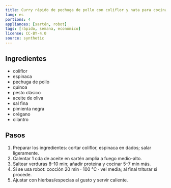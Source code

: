 ```yaml
---
title: Curry rápido de pechuga de pollo con coliflor y nata para cocinar
lang: es
portions: 4
appliances: [sartén, robot]
tags: [rápido, semana, económico]
license: CC-BY-4.0
source: synthetic
---
```

## Ingredientes
- coliflor
- espinaca
- pechuga de pollo
- quinoa
- pesto clásico
- aceite de oliva
- sal fina
- pimienta negra
- orégano
- cilantro

## Pasos
1. Preparar los ingredientes: cortar coliflor, espinaca en dados; salar ligeramente.
2. Calentar 1 cda de aceite en sartén amplia a fuego medio-alto.
3. Saltear verduras 8–10 min; añadir proteína y cocinar 5–7 min más.
4. Si se usa robot: cocción 20 min · 100 °C · vel media; al final triturar si procede.
5. Ajustar con hierbas/especias al gusto y servir caliente.
